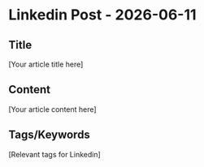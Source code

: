 # Linkedin Post - 2026-06-11

## Title
[Your article title here]

## Content
[Your article content here]

## Tags/Keywords
[Relevant tags for Linkedin]
